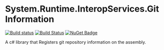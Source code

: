 # System.Runtime.InteropServices.GitInformation

[![Build status](https://ci.appveyor.com/api/projects/status/p7ybhri0j8h71kb1?svg=true)](https://ci.appveyor.com/project/AraHaan/system-runtime-interopservices-gitinformation)
[![Build Status](https://dev.azure.com/AraHaan/XmlAbstraction/_apis/build/status/AraHaan.System.Runtime.InteropServices.GitInformation?branchName=master)](https://dev.azure.com/AraHaan/XmlAbstraction/_build/latest?definitionId=3&branchName=master)
[![NuGet Badge](https://buildstats.info/nuget/System.Runtime.InteropServices.GitInformation?includePreReleases=true)](https://www.nuget.org/packages/System.Runtime.InteropServices.GitInformation/)

A c# library that Registers git repository information on the assembly.
